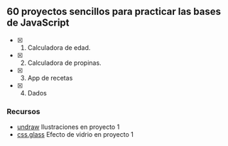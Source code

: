 ## 60 proyectos sencillos para practicar las bases de JavaScript

- [x] 1. Calculadora de edad.
- [x] 2. Calculadora de propinas.
- [x] 3. App de recetas
- [x] 4. Dados

### Recursos

- [undraw](https://undraw.co/) Ilustraciones en proyecto 1
- [css.glass](https://css.glass/) Efecto de vidrio en proyecto 1